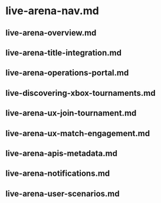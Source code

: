 # live-arena-nav.md

## live-arena-overview.md

## live-arena-title-integration.md

## live-arena-operations-portal.md

## live-discovering-xbox-tournaments.md

## live-arena-ux-join-tournament.md

## live-arena-ux-match-engagement.md

## live-arena-apis-metadata.md

## live-arena-notifications.md

## live-arena-user-scenarios.md
